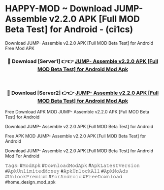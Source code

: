 # HAPPY-MOD ~ Download JUMP- Assemble v2.2.0 APK [Full MOD Beta Test] for Android - (ci1cs)
Download JUMP- Assemble v2.2.0 APK [Full MOD Beta Test] for Android Free Mod APK

<div align="center">
<h3>🔴 Download [Server1] 👉👉 <a href="https://apk-comot.site?title=JUMP-_Assemble_v2.2.0_APK_[Full_MOD_Beta_Test]_for_Android">JUMP- Assemble v2.2.0 APK [Full MOD Beta Test] for Android Mod Apk</a></h3><br>

<h3>🔴 Download [Server2] 👉👉 <a href="https://apk-comot.site?title=JUMP-_Assemble_v2.2.0_APK_[Full_MOD_Beta_Test]_for_Android">JUMP- Assemble v2.2.0 APK [Full MOD Beta Test] for Android Mod Apk</a></h3>
</div>


Free Download APK MOD JUMP- Assemble v2.2.0 APK [Full MOD Beta Test] for Android

Download JUMP- Assemble v2.2.0 APK [Full MOD Beta Test] for Android 

Free APK MOD JUMP- Assemble v2.2.0 APK [Full MOD Beta Test] for Android 

Download JUMP- Assemble v2.2.0 APK [Full MOD Beta Test] for Android Mod For Android

𝚃𝚊𝚐𝚜: #𝙼𝚘𝚍𝙰𝚙𝚔 #𝙳𝚘𝚠𝚗𝚕𝚘𝚊𝚍𝙼𝚘𝚍𝙰𝚙𝚔 #𝙰𝚙𝚔𝙻𝚊𝚝𝚎𝚜𝚝𝚅𝚎𝚛𝚜𝚒𝚘𝚗 #𝙰𝚙𝚔𝚄𝚗𝚕𝚒𝚖𝚒𝚝𝚎𝚍𝙼𝚘𝚗𝚎𝚢 #𝙰𝚙𝚔𝚄𝚗𝚕𝚘𝚌𝚔𝙰𝚕𝚕 #𝙰𝚙𝚔𝙽𝚘𝙰𝚍𝚜 #𝚄𝚗𝚕𝚘𝚌𝚔𝙿𝚛𝚎𝚖𝚒𝚞𝚖 #𝙵𝚘𝚛𝙰𝚗𝚍𝚛𝚘𝚒𝚍 #𝙵𝚛𝚎𝚎𝙳𝚘𝚠𝚗𝚕𝚘𝚊𝚍 #home_design_mod_apk